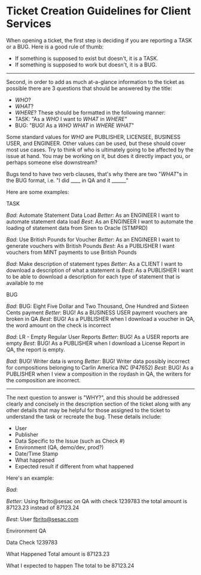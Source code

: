 # Ticket Creation Guidelines for Client Services

When opening a ticket, the first step is deciding if you are reporting a TASK or a BUG. Here is a good rule of thumb:
- If something is supposed to exist but doesn't, it is a TASK.
- If something is supposed to work but doesn't, it is a BUG.

---

Second, in order to add as much at-a-glance information to the ticket as possible there are 3 questions that should be
answered by the title:
- *WHO*?
- *WHAT*?
- *WHERE*?
These should be formatted in the following manner:
- TASK: "As a *WHO* I want to *WHAT* in *WHERE*"
- BUG: "BUG! As a *WHO* *WHAT* in *WHERE* *WHAT*"

Some standard values for *WHO* are PUBLISHER, LICENSEE, BUSINESS USER, and ENGINEER. Other values can be used, but these
should cover most use cases. Try to think of who is ultimately going to be affected by the issue at hand. You may be
working on it, but does it directly impact you, or perhaps someone else downstream?

Bugs tend to have two verb clauses, that's why there are two "*WHAT*"s in the BUG format,
i.e. "I did ____ in QA and it ______"

Here are some examples:

TASK

_Bad_: Automate Statement Data Load
_Better_: As an ENGINEER I want to automate statement data load
_Best_: As an ENGINEER I want to automate the loading of statement data from Siren to Oracle (STMPRD)

_Bad_: Use British Pounds for Voucher
_Better_: As an ENGINEER I want to generate vouchers with British Pounds
_Best_: As a PUBLISHER I want vouchers from MINT payments to use British Pounds

_Bad_: Make description of statement types
_Better_: As a CLIENT I want to download a description of what a statement is
_Best_: As a PUBLISHER I want to be able to download a description for each type of statement that is available to me

BUG

_Bad_: BUG: Eight Five Dollar and Two Thousand, One Hundred and Sixteen Cents payment
_Better_: BUG! As a BUSINESS USER payment vouchers are broken in QA
_Best_: BUG! As a PUBLISHER when I download a voucher in QA, the word amount on the check is incorrect

_Bad_: LR - Empty Regular User Reports
_Better_: BUG! As a USER reports are empty
_Best_: BUG! As a PUBLISHER when I download a License Report in QA, the report is empty.

_Bad_: BUG! Writer data is wrong
_Better_: BUG! Writer data possibly incorrect for compositions belonging to Carlin America INC (P47652)
_Best_: BUG! As a PUBLISHER when I view a composition in the roydash in QA, the writers for the composition are incorrect.

---

The next question to answer is "WHY?", and this should be addressed clearly and concisely in the description section of
the ticket along with any other details that may be helpful for those assigned to the ticket to understand the task or
recreate the bug. These details include:
- User
- Publisher
- Data Specific to the Issue (such as Check #)
- Environment (QA, demo/dev, prod?)
- Date/Time Stamp
- What happened
- Expected result if different from what happened

Here's an example:

_Bad_:

_Better_: Using fbrito@sesac on QA with check 1239783 the total amount is 87123.23 instead of 87123.24

_Best_:
User
fbrito@sesac.com

Environment
QA

Data
Check 1239783

What Happened
Total amount is 87123.23

What I expected to happen
The total to be 87123.24
